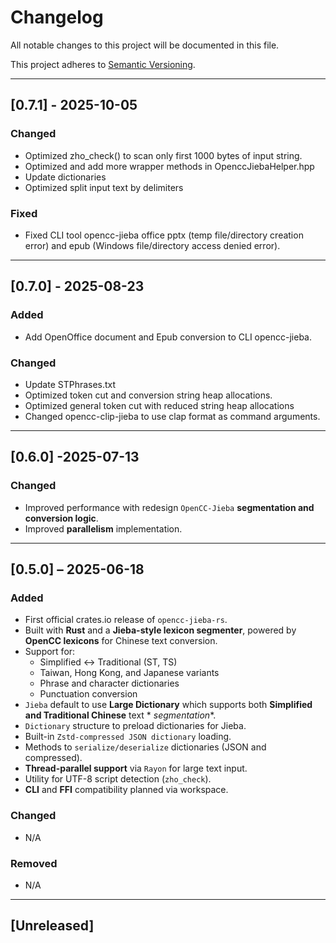 # Changelog

All notable changes to this project will be documented in this file.

This project adheres to [Semantic Versioning](https://semver.org/).

---

## [0.7.1] - 2025-10-05

### Changed

- Optimized zho_check() to scan only first 1000 bytes of input string.
- Optimized and add more wrapper methods in OpenccJiebaHelper.hpp
- Update dictionaries
- Optimized split input text by delimiters

### Fixed

- Fixed CLI tool opencc-jieba office pptx (temp file/directory creation error) and epub (Windows file/directory access denied error).

---

## [0.7.0] - 2025-08-23

### Added

- Add OpenOffice document and Epub conversion to CLI opencc-jieba.

### Changed

- Update STPhrases.txt
- Optimized token cut and conversion string heap allocations.
- Optimized general token cut with reduced string heap allocations
- Changed opencc-clip-jieba to use clap format as command arguments.

---

## [0.6.0] -2025-07-13

### Changed

- Improved performance with redesign `OpenCC-Jieba` **segmentation and conversion logic**.
- Improved **parallelism** implementation.

---

## [0.5.0] – 2025-06-18

### Added

- First official crates.io release of `opencc-jieba-rs`.
- Built with **Rust** and a **Jieba-style lexicon segmenter**, powered by **OpenCC lexicons** for Chinese text
  conversion.
- Support for:
    - Simplified ↔ Traditional (ST, TS)
    - Taiwan, Hong Kong, and Japanese variants
    - Phrase and character dictionaries
    - Punctuation conversion
- `Jieba` default to use **Large Dictionary** which supports both **Simplified and Traditional Chinese** text *
  *segmentation**.
- `Dictionary` structure to preload dictionaries for Jieba.
- Built-in `Zstd-compressed JSON dictionary` loading.
- Methods to `serialize/deserialize` dictionaries (JSON and compressed).
- **Thread-parallel support** via `Rayon` for large text input.
- Utility for UTF-8 script detection (`zho_check`).
- **CLI** and **FFI** compatibility planned via workspace.

### Changed

- N/A

### Removed

- N/A

---

## [Unreleased]

